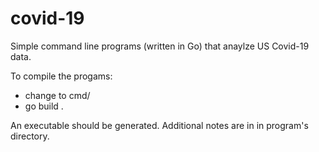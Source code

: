 # covid-19

Simple command line programs (written in Go) that anaylze US Covid-19 data.

To compile the progams:

* change to cmd/<program>
* go build .
  
An executable should be generated. Additional notes are in in program's directory.
